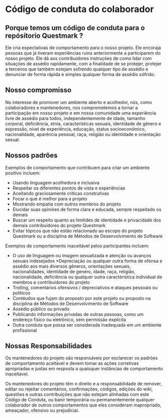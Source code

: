 # Código de conduta do colaborador 
## Porque temos um código de conduta para o repósitorio Questmark ? 

Ele cria expectativas de comportamento para o nosso projeto. Ele encoraja pessoas que já tiveram experiências ruins anteriormente a participarem  do nosso projeto. Ele dá aos contribuidores instruções de como lidar com situações de assédio rapidamente, com a finalidade de se protejer, protejer a terceiros que também estejam sofrendo qualquer tipo de assédio e denunciar de forma rápida e simples qualquer forma de assédio sófrido. 
## Nosso compromisso 

No interesse de promover um ambiente aberto e acolhedor, nós, como colaboradores e mantenedores, nos comprometemos a tornar a participação em nosso projeto e em nossa comunidade uma experiência livre de assédio para todos, independentemente de idade, tamanho corporal, deficiência, etnia, características sexuais, identidade de gênero e expressão, nível de experiência, educação, status socioeconômico, nacionalidade, aparência pessoal, raça, religião ou identidade e orientação sexual.

## Nossos padrões 

Exemplos de comportamento que contribuem para criar um ambiente positivo incluem:

* Usando linguagem acolhedora e inclusiva
* Respeitar os diferentes pontos de vista e experiências
* Aceitando graciosamente críticas construtivas
* Focar o que é melhor para a projeto 
* Mostrando empatia com outros membros do projeto
* Elucidar suas opiniões de forma clara e educada, sempre respeitado os demais 
* Buscar um respeito quanto as limitides de identidade e privacidade dos demais contribuidores do projeto Questmark 
* Evitar tópicos que não estão relacionado ao escopo do projeto Questmark ou a disciplina de Métodos de Desenvolvimento de Software 

Exemplos de comportamento inaceitável pelos participantes incluem:

* O uso de linguagem ou imagem sexualizada e atenção ou avanços sexuais indesejados
*Depreciação ou qualquer outra forma de ofensa e assédio aos mais diversos gêneros, orientações sexuais, nacionalidades, identidade de genero, idade, raça, religião, nacionalidade, deficiência ou qualquer outra caractéristica individual de membros e contribuidores do projeto 
* Trolling, comentários ofensivos / depreciativos e ataques pessoais ou políticos
* Contéudos que fujam do proposto por este projeto ou proposto na disciplina de Métodos de Desenvolvimento de Software 
* Assédio público ou privado
* Publicando informações privadas de outras pessoas, como um endereço físico ou eletrônico, sem permissão explícita
* Outra conduta que possa ser considerada inadequada em um ambiente profissional

## Nossas Responsabilidades
Os mantenedores do projeto são responsáveis ​​por esclarecer os padrões de comportamento aceitável e devem tomar as ações corretivas apropriadas e justas em resposta a quaisquer instâncias de comportamento inaceitável.

Os mantenedores do projeto têm o direito e a responsabilidade de remover, editar ou rejeitar comentários, confirmações, códigos, edições do wiki, questões e outras contribuições que não estejam alinhadas com este Código de Conduta, ou banir temporária ou permanentemente qualquer colaborador de outros comportamentos que eles consideram inapropriado, ameaçador, ofensivo ou prejudicial.
